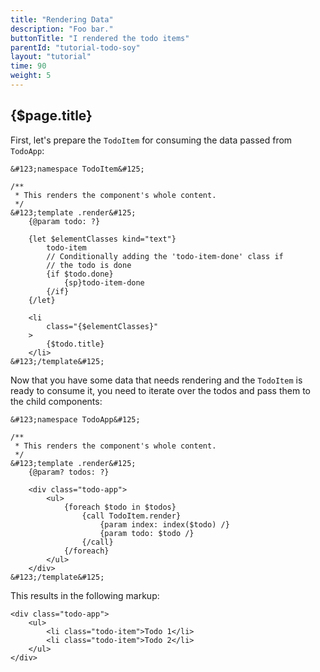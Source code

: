 ```yaml
---
title: "Rendering Data"
description: "Foo bar."
buttonTitle: "I rendered the todo items"
parentId: "tutorial-todo-soy"
layout: "tutorial"
time: 90
weight: 5
---
```


## {$page.title}

First, let's prepare the `TodoItem` for consuming the data passed from 
`TodoApp`:

```soy
&#123;namespace TodoItem&#125;

/**
 * This renders the component's whole content.
 */
&#123;template .render&#125;
	{@param todo: ?}

	{let $elementClasses kind="text"}
		todo-item
		// Conditionally adding the 'todo-item-done' class if
		// the todo is done
		{if $todo.done}
			{sp}todo-item-done
		{/if}
	{/let}

	<li
		class="{$elementClasses}"
	>
		{$todo.title}
	</li>
&#123;/template&#125;
```

Now that you have some data that needs rendering and the `TodoItem` is ready to
consume it, you need to iterate over the todos and pass them to the child
components:

```soy
&#123;namespace TodoApp&#125;

/**
 * This renders the component's whole content.
 */
&#123;template .render&#125;
	{@param? todos: ?}

	<div class="todo-app">
		<ul>
			{foreach $todo in $todos}
				{call TodoItem.render}
					{param index: index($todo) /}
					{param todo: $todo /}
				{/call}
			{/foreach}
		</ul>
	</div>
&#123;/template&#125;
```

This results in the following markup:

```text/xml
<div class="todo-app">
	<ul>
		<li class="todo-item">Todo 1</li>
		<li class="todo-item">Todo 2</li>
	</ul>
</div>
```
